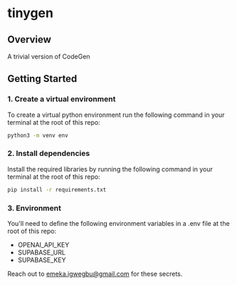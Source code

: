 # tinygen

## Overview
A trivial version of CodeGen

## Getting Started

### 1. Create a virtual environment
To create a virtual python environment run the following command in your terminal at the root of this repo:
```bash
python3 -m venv env
```

### 2. Install dependencies
Install the required libraries by running the following command in your terminal at the root of this repo:
```bash
pip install -r requirements.txt
```

### 3. Environment
You'll need to define the following environment variables in a .env file at the root of this repo:
- OPENAI_API_KEY
- SUPABASE_URL
- SUPABASE_KEY

Reach out to emeka.igwegbu@gmail.com for these secrets.